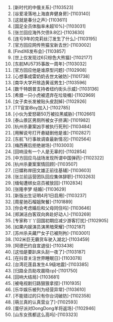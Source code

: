 
1. [新时代的中俄关系]-[1103523]
1. [谷爱凌落地上海直奔健身房]-[1103140]
1. [这就是春分之声]-[1103611]
1. [国足全员体脂率未超10%]-[1103031]
1. [张兰回应海外欠债9.8亿]-[1103630]
1. [连亏9年的克莉丝汀发生了什么]-[1103195]
1. [官方回应网传熊猫宝新去世]-[1103002]
1. [FindX6发布会]-[1103857]
1. [世上仅发现过6只棕色大熊猫]-[1102177]
1. [东航MU5735事故一周年]-[1103032]
1. [官方回应他是谁原型问题]-[1102908]
1. [心想事成雷奶奶去世太破防]-[1101738]
1. [南华大学开除造黄谣男生]-[1103596]
1. [数千特朗普支持者纽约街头示威]-[1103136]
1. [希腊一只小虎被遗弃在垃圾桶]-[1102969]
1. [女子卖长发被贴头皮刮掉]-[1102926]
1. [TT官宣iBoy加入]-[1102785]
1. [小伙为爱怒砸50万被拉黑威胁]-[1102661]
1. [泰山景区男厕所被女子挤满]-[1101982]
1. [杭州杀妻案凶手被执行死刑]-[1103484]
1. [用解说号打开悬疑剧他是谁]-[1102827]
1. [东航飞行事故调查最新情况]-[1102564]
1. [梅西赛后拒绝谢场]-[1103003]
1. [回响没有一个人是无辜的]-[1102854]
1. [中方回应乌战场发现所谓中国弹药]-[1102322]
1. [杭州杀妻案案情回顾]-[1103507]
1. [日媒称岸田文雄正前往基辅]-[1103603]
1. [张兰前运营团队回应集体辞职]-[1103263]
1. [缅甸遭绑女店员被放回]-[1102834]
1. [张隆李梦 结婚]-[1103629]
1. [新版出生证明4月1日启用]-[1103237]
1. [周星驰石榴姐聚餐]-[1101889]
1. [你会考虑婚后和父母同住吗]-[1103646]
1. [郑渊洁白客双向奔赴好动人]-[1103269]
1. [专家称丫丫回国初期应减少游客打扰]-[1102905]
1. [如果内娱演员演黑暗荣耀]-[1102187]
1. [苏州杀夫藏尸女子已被刑拘]-[1103001]
1. [102米巨无霸货车驶入湖北]-[1103459]
1. [阿德巴约自宣退役]-[1103438]
1. [这怕是要趴床头刮一夜了]-[1103187]
1. [在抖音关注世界睡眠日]-[1103078]
1. [台湾花莲县发生4.9级地震]-[1103385]
1. [归路全员助攻晨晓cp]-[1101750]
1. [回响大结局]-[1103681]
1. [被电视剧归路狠狠拿捏]-[1101935]
1. [乐华娱乐被列为经营异常]-[1103610]
1. [不能错过的只有你台词破防]-[1102358]
1. [萌兰真的认真营业了]-[1102593]
1. [蛋仔派对DongDong羊将返场]-[1102946]
1. [山东女孩都这么高吗]-[1103323]